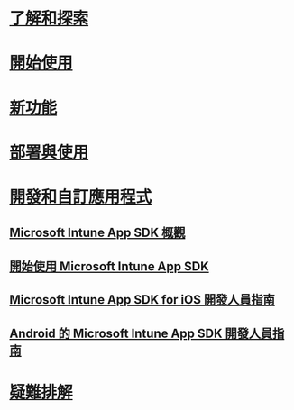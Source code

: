 # [了解和探索](/intune/understand-explore/introduction-to-microsoft-intune)
# [開始使用](/intune/get-started/what-to-know-before-you-start-microsoft-intune)
# [新功能](/intune/whats-new/whats-new-in-microsoft-intune)
# [部署與使用](/intune/deploy-use/overview-of-device-and-app-lifecycles-in-microsoft-intune)
# [開發和自訂應用程式](intune-app-sdk.md)
## [Microsoft Intune App SDK 概觀](intune-app-sdk.md)
## [開始使用 Microsoft Intune App SDK](intune-app-sdk-get-started.md)
## [Microsoft Intune App SDK for iOS 開發人員指南](intune-app-sdk-ios.md)
## [Android 的 Microsoft Intune App SDK 開發人員指南](intune-app-sdk-android.md)
# [疑難排解](/intune/troubleshoot/how-to-get-support-for-microsoft-intune)


<!--HONumber=Sep16_HO5-->


